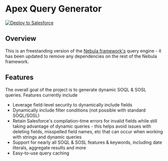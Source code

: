 # Apex Query Generator
<a target="_blank" href="https://githubsfdeploy.herokuapp.com">
  <img alt="Deploy to Salesforce"
       src="https://raw.githubusercontent.com/afawcett/githubsfdeploy/master/src/main/webapp/resources/img/deploy.png">
</a>

## Overview
This is an freestanding version of the [Nebula framework's](https://github.com/jongpie/NebulaFramework/) query engine - it has been updated to remove any dependencies on the rest of the Nebula framework.

## Features
The overall goal of the project is to generate dynamic SOQL & SOSL queries. Features currently include
* Leverage field-level security to dynamically include fields
* Dynamically include filter conditions (not possible with standard SOQL/SOSL)
* Retain Salesforce's compilation-time errors for invalid fields while still taking advantage of dynamic queries - this helps avoid issues with deleting fields, misspelled field names, etc that can occur when working with strings and dynamic queries
* Support for nearly all SOQL & SOSL features & keywords, including date literals, aggregate results and more
* Easy-to-use query caching